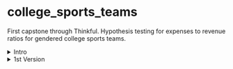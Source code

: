 # college_sports_teams
First capstone through Thinkful. Hypothesis testing for expenses to revenue ratios for gendered college sports teams.

<details>
  <summary>Intro</summary>
  
  # Doc Overview 📄
  There are 3 documents associated with the 1st iteration of this project. There's the slide deck "Expenses and Revenues of College Sports Teams by Gender",
  a Jupyter Notebook titled "College EtR Ratio Report", and another titled "Overall EtR Ratio Report".
  
  The College EtR Ratio Report (1st version) uses some not-so-stellar coding. There's some ~brute force~ and several inefficient for-loops. The code along with
  another iteration of the project with a slightly different goal will be updated and provided here.
  
  **A 2nd version of this project, with a different hypothesis, is laid out in the third Jupyter notebook, "Overall EtR Ratio Report".**
  
  # Background for Version 1 ✨
  The U.S. Department of Education keeps various records over universities' athletic departments. Gender equity in sports is a commonly discussed topic.
  It's important to consider how we can work to create a more equitable system. As an educational institution, the U.S.     
  Department of Education can gain benefits from seeking to explore the public college system's distribution of finances in a data-driven manner.
  
  ## Research Question 🙋🏻
  How many public 4-year universities do not spend an equitable amount of money on their gendered sport teams?
 
  ## Null and Alternative Hypotheses👨🏻‍🔬  
  **H0:** On average, public 4-year universities spend the same ratio of funds on women’s teams as men’s teams when normalized by the revenue to
  total revenue ratio that each team brings to the university.
  
  **Ha:** On average, public 4-year universities do not spend the same ratio of funds on women’s teams as men’s teams when normalized by the
  revenue that each team brings to the university.
  
  # Background for Version 2 ✌🏼
  In this iteration, we analyze the Expenses to Revenue ratios of the entire system - that is, we develop the ratios by adding
  the expenses and revenues for all colleges by a year. This leaves us with a set of ratios for each sport by gender.
  
  ## Research Question 🙋🏻
  For each year from 2010 to 2018, how many sports have a difference in their expenses to revenue ratio by gender?
  
  ## Null and Alternative Hypotheses👨🏻‍🔬    
  **H0:** On average, sport teams of public 4-year universities spend the same ratio of funds on men's and women's teams when normalized
  by the ratio of revenue funds.
  
  **Ha:** On average, sport teams of public 4-year universities do not spend the same ratio of funds on men's and women's teams when normalized
  by the ratio of revenue funds.
  </details>
  
  <details>
  <summary>1st Version</summary>
  🚧 Under Construction 🚧
  For an overview of this project, please head on over to the Jupyter notebook and slide deck, titled "College_EtR_Ratio_Report.ipynb" and
  "Capstone1_Expenses_and_Revenue_of_College_Sports_Teams_by_Gender.pdf", respectively. Keep in mind the code needs some work and will be updated.
